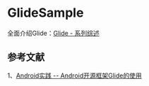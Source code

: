 

# GlideSample
全面介绍Glide：[Glide - 系列综述](https://mrfu.me/2016/02/28/Glide_Series_Roundup/?hmsr=toutiao.io&utm_medium=toutiao.io&utm_source=toutiao.io)       

## 参考文献
1、[Android实践 -- Android开源框架Glide的使用](https://www.jianshu.com/p/299c8332aca6)      
 
 